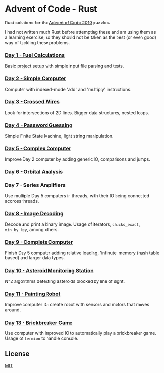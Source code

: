 # Advent of Code - Rust

Rust solutions for the [Advent of Code 2019](https://adventofcode.com/2019) puzzles.

I had not written much Rust before attempting these and am using them as a learning exercise, so they should not be taken as the best (or even good) way of tackling these problems.

### [Day 1 - Fuel Calculations](https://github.com/nventuro/adventofcode-rust/tree/master/day-01)

Basic project setup with simple input file parsing and tests.

### [Day 2 - Simple Computer](https://github.com/nventuro/adventofcode-rust/tree/master/day-02)

Computer with indexed-mode 'add' and 'multiply' instructions.

### [Day 3 - Crossed Wires](https://github.com/nventuro/adventofcode-rust/tree/master/day-03)

Look for intersections of 2D lines. Bigger data structures, nested loops.

### [Day 4 - Password Guessing](https://github.com/nventuro/adventofcode-rust/tree/master/day-04)

Simple Finite State Machine, light string manipulation.

### [Day 5 - Complex Computer](https://github.com/nventuro/adventofcode-rust/tree/master/day-05)

Improve Day 2 computer by adding generic IO, comparisons and jumps.

### [Day 6 - Orbital Analysis](https://github.com/nventuro/adventofcode-rust/tree/master/day-06)


### [Day 7 - Series Amplifiers](https://github.com/nventuro/adventofcode-rust/tree/master/day-07)

Use multiple Day 5 computers in threads, with their IO being connected accross threads.

### [Day 8 - Image Decoding](https://github.com/nventuro/adventofcode-rust/tree/master/day-08)

Decode and print a binary image. Usage of iterators, `chucks_exact`, `min_by_key`, among others.

### [Day 9 - Complete Computer](https://github.com/nventuro/adventofcode-rust/tree/master/day-09)

Finish Day 5 computer adding relative loading, 'infinute' memory (hash table based) and larger data types.

### [Day 10 - Asteroid Monitoring Station](https://github.com/nventuro/adventofcode-rust/tree/master/day-10)

N^2 algorithms detecting asteroids blocked by line of sight.

### [Day 11 - Painting Robot](https://github.com/nventuro/adventofcode-rust/tree/master/day-11)

Improve computer IO: create robot with sensors and motors that moves around.

### [Day 13 - Brickbreaker Game](https://github.com/nventuro/adventofcode-rust/tree/master/day-13)

Use computer with improved IO to automatically play a brickbreaker game. Usage of `termion` to handle console.

## License

[MIT](LICENSE)
